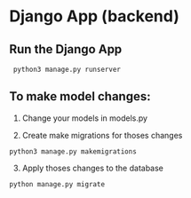# Django App (backend)

## Run the Django App
```
 python3 manage.py runserver
```

## To make model changes:

1. Change your models in models.py


2. Create make migrations for thoses changes
```
python3 manage.py makemigrations
```

3. Apply thoses changes to the database
```
python manage.py migrate 
```


